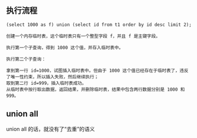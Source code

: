 ## 执行流程

```text
(select 1000 as f) union (select id from t1 order by id desc limit 2);
```

```text
创建一个内存临时表，这个临时表只有一个整型字段 f，并且 f 是主键字段。

执行第一个子查询，得到 1000 这个值，并存入临时表中。

执行第二个子查询：

拿到第一行 id=1000，试图插入临时表中。但由于 1000 这个值已经存在于临时表了，违反了唯一性约束，所以插入失败，然后继续执行；
取到第二行 id=999，插入临时表成功。
从临时表中按行取出数据，返回结果，并删除临时表，结果中包含两行数据分别是 1000 和 999。

```

## union all

union all 的话，就没有了“去重”的语义


